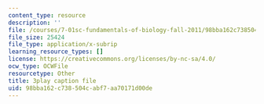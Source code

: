 ```yaml
---
content_type: resource
description: ''
file: /courses/7-01sc-fundamentals-of-biology-fall-2011/98bba162c738504cabf7aa70171d00de_htYyCEdc8B4.vtt
file_size: 25424
file_type: application/x-subrip
learning_resource_types: []
license: https://creativecommons.org/licenses/by-nc-sa/4.0/
ocw_type: OCWFile
resourcetype: Other
title: 3play caption file
uid: 98bba162-c738-504c-abf7-aa70171d00de
---
```

